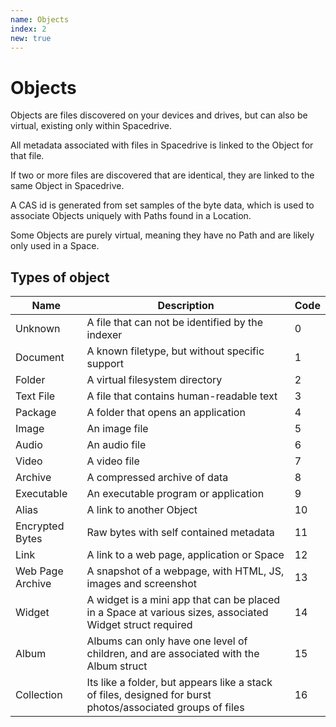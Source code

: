 ```yaml
---
name: Objects
index: 2
new: true
---
```


# Objects

Objects are files discovered on your devices and drives, but can also be virtual, existing only within Spacedrive.
 
All metadata associated with files in Spacedrive is linked to the Object for that file. 

If two or more files are discovered that are identical, they are linked to the same Object in Spacedrive.

A CAS id is generated from set samples of the byte data, which is used to associate Objects uniquely with Paths found in a Location.

Some Objects are purely virtual, meaning they have no Path and are likely only used in a Space.

## Types of object

| Name             | Description                                                  | Code |
| ---------------- | ------------------------------------------------------------ | ---- |
| Unknown          | A file that can not be identified by the indexer             | 0    |
| Document         | A known filetype, but without specific support               | 1    |
| Folder           | A virtual filesystem directory                               | 2    |
| Text File        | A file that contains human-readable text                     | 3    |
| Package          | A folder that opens an application                           | 4    |
| Image            | An image file                                                | 5    |
| Audio            | An audio file                                                | 6    |
| Video            | A video file                                                 | 7    |
| Archive          | A compressed archive of data                                 | 8    |
| Executable       | An executable program or application                         | 9    |
| Alias            | A link to another Object                                     | 10   |
| Encrypted Bytes  | Raw bytes with self contained metadata                       | 11   |
| Link             | A link to a web page, application or Space                   | 12   |
| Web Page Archive | A snapshot of a webpage, with HTML, JS, images and screenshot | 13   |
| Widget           | A widget is a mini app that can be placed in a Space at various sizes, associated Widget struct required | 14   |
| Album            | Albums can only have one level of children, and are associated with the Album struct | 15   |
| Collection       | Its like a folder, but appears like a stack of files, designed for burst photos/associated groups of files | 16   |
